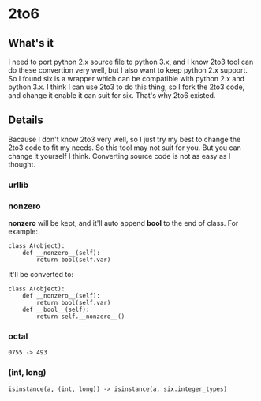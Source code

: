 2to6
========

## What's it

I need to port python 2.x source file to python 3.x, and I know 2to3 tool can do these convertion very well,
but I also want to keep python 2.x support. So I found six is a wrapper which can be compatible with python 2.x
and python 3.x. I think I can use 2to3 to do this thing, so I fork the 2to3 code, and change it enable it can
suit for six. That's why 2to6 existed.

## Details

Bacause I don't know 2to3 very well, so I just try my best to change the 2to3 code to fit my needs. So this
tool may not suit for you. But you can change it yourself I think. Converting source code is not as easy as I thought.

### urllib

### __nonzero__

__nonzero__ will be kept, and it'll auto append __bool__ to the end of class. For example:

```
class A(object):
    def __nonzero__(self):
        return bool(self.var)
```

It'll be converted to:

```
class A(object):
    def __nonzero__(self):
        return bool(self.var)
    def __bool__(self):
        return self.__nonzero__()
```

### octal

```
0755 -> 493
```

### (int, long)

```
isinstance(a, (int, long)) -> isinstance(a, six.integer_types)
```